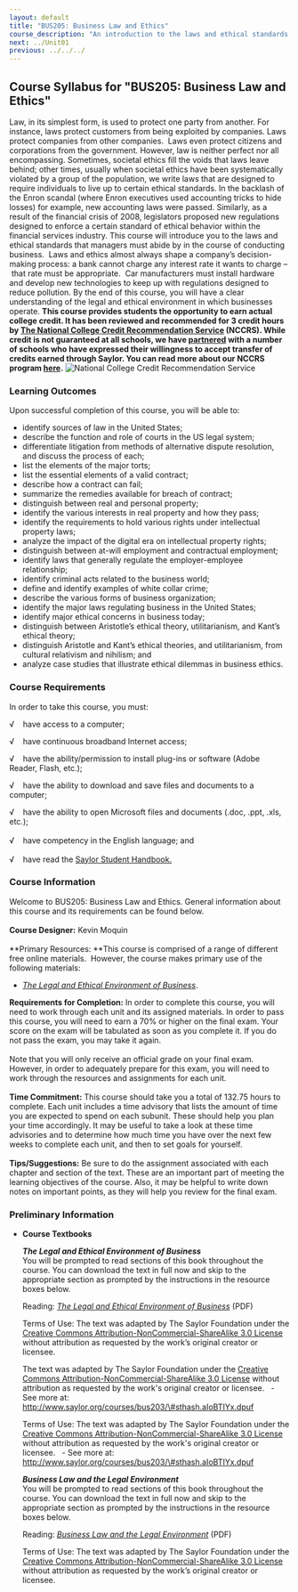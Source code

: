 ```yaml
---
layout: default
title: "BUS205: Business Law and Ethics"
course_description: "An introduction to the laws and ethical standards that managers must abide by while conducting business. This course explores the legal framework designed to protect both consumers and businesses, and outlines the legal and ethical environment in which businesses operate."
next: ../Unit01
previous: ../../../
---
```

Course Syllabus for "BUS205: Business Law and Ethics"
-----------------------------------------------------

Law, in its simplest form, is used to protect one party from another.
For instance, laws protect customers from being exploited by companies.
Laws protect companies from other companies.  Laws even protect citizens
and corporations from the government. However, law is neither perfect
nor all encompassing. Sometimes, societal ethics fill the voids that
laws leave behind; other times, usually when societal ethics have been
systematically violated by a group of the population, we write laws that
are designed to require individuals to live up to certain ethical
standards. In the backlash of the Enron scandal (where Enron executives
used accounting tricks to hide losses) for example, new accounting laws
were passed. Similarly, as a result of the financial crisis of 2008,
legislators proposed new regulations designed to enforce a certain
standard of ethical behavior within the financial services industry.
This course will introduce you to the laws and ethical standards that
managers must abide by in the course of conducting business.  Laws and
ethics almost always shape a company’s decision-making process: a bank
cannot charge any interest rate it wants to charge – that rate must be
appropriate.  Car manufacturers must install hardware and develop new
technologies to keep up with regulations designed to reduce pollution.
By the end of this course, you will have a clear understanding of the
legal and ethical environment in which businesses operate. **This course
provides students the opportunity to earn actual college credit. It has
been reviewed and recommended for 3 credit hours by [The National
College Credit Recommendation Service](http://www.nationalccrs.org/)
(NCCRS). While credit is not guaranteed at all schools, we have
[partnered](http://www.saylor.org/partner-schools/) with a number of
schools who have expressed their willingness to accept transfer of
credits earned through Saylor. You can read more about our NCCRS program
[here](http://www.saylor.org/student-credit-pathways/nccrs/).**
![National College Credit Recommendation
Service](http://www.saylor.org/site/wp-content/uploads/2012/12/NCCRS_Logo.png "National College Credit Recommendation Service")

### Learning Outcomes

Upon successful completion of this course, you will be able to:  

-   <span dir="LTR">identify sources of law in the United States;</span>
-   <span dir="LTR">describe the function and role of courts in the US
    legal system;</span>
-   <span dir="LTR">differentiate litigation from methods of alternative
    dispute resolution, and discuss the process of each;</span>
-   <span dir="LTR">list the elements of the major torts;</span>
-   <span dir="LTR">list the essential elements of a valid
    contract;</span>
-   <span dir="LTR">describe how a contract can fail;</span>
-   <span dir="LTR">summarize the remedies available for breach of
    contract;</span>
-   <span dir="LTR">distinguish between real and personal
    property;</span>
-   <span dir="LTR">identify the various interests in real property and
    how they pass;</span>
-   <span dir="LTR">identify the requirements to hold various rights
    under intellectual property laws;</span>
-   <span dir="LTR">analyze the impact of the digital era on
    intellectual property rights;</span>
-   <span dir="LTR">distinguish between at-will employment and
    contractual employment;</span>
-   <span dir="LTR">identify laws that generally regulate the
    employer-employee relationship;</span>
-   <span dir="LTR">identify criminal acts related to the business
    world;</span>
-   <span dir="LTR">define and identify examples of white collar
    crime;</span>
-   <span dir="LTR">describe the various forms of business
    organization; </span>
-   <span dir="LTR">identify the major laws regulating business in the
    United States;</span>
-   <span dir="LTR">identify major ethical concerns in business
    today;</span>
-   distinguish between Aristotle’s ethical theory, utilitarianism, and
    Kant’s ethical theory;
-   distinguish Aristotle and Kant’s ethical theories, and
    utilitarianism, from cultural relativism and nihilism; and
-   analyze case studies that illustrate ethical dilemmas in business
    ethics.

### Course Requirements

In order to take this course, you must:  
  
 <span dir="LTR">√    have access to a computer;</span>  
  
 <span dir="LTR">√    have continuous broadband Internet
access;</span>  
  
 <span dir="LTR">√    have the ability/permission to install plug-ins or
software (Adobe Reader, Flash, etc.);</span>  
  
 <span dir="LTR">√    have the ability to download and save files and
documents to a computer;</span>  
  
 <span dir="LTR">√    have the ability to open Microsoft files and
documents (.doc, .ppt, .xls, etc.);</span>  
    
 √    have competency in the English language; and  
    
 √    have read the [Saylor Student
Handbook.](http://www.saylor.org/site/wp-content/uploads/2012/05/Saylor-StudentHandbook.pdf)

### Course Information

Welcome to BUS205: Business Law and Ethics. General information about
this course and its requirements can be found below.  
    
 **Course Designer:** Kevin Moquin  
    
 **Primary Resources: **This course is comprised of a range of different
free online materials.  However, the course makes primary use of the
following materials:  

-   [*The Legal and Ethical Environment of
    Business*](http://www.saylor.org/site/textbooks/The%20Legal%20and%20Ethical%20Environment%20of%20Business.pdf).

**Requirements for Completion:** In order to complete this course, you
will need to work through each unit and its assigned materials. In order
to pass this course, you will need to earn a 70% or higher on the final
exam. Your score on the exam will be tabulated as soon as you complete
it. If you do not pass the exam, you may take it again.  
    
 Note that you will only receive an official grade on your final exam.
However, in order to adequately prepare for this exam, you will need to
work through the resources and assignments for each unit.  
     
 **Time Commitment:** This course should take you a total of
132.75 hours to complete. Each unit includes a time advisory that lists
the amount of time you are expected to spend on each subunit. These
should help you plan your time accordingly. It may be useful to take a
look at these time advisories and to determine how much time you have
over the next few weeks to complete each unit, and then to set goals for
yourself.  
    
 **Tips/Suggestions:** Be sure to do the assignment associated with each
chapter and section of the text. These are an important part of meeting
the learning objectives of the course. Also, it may be helpful to write
down notes on important points, as they will help you review for the
final exam.

### Preliminary Information

-   **Course Textbooks**

    ***The Legal and Ethical Environment of Business***  
     You will be prompted to read sections of this book throughout the
    course. You can download the text in full now and skip to the
    appropriate section as prompted by the instructions in the resource
    boxes below.  
      
     Reading: *[The Legal and Ethical Environment of
    Business](http://www.saylor.org/site/textbooks/The%20Legal%20and%20Ethical%20Environment%20of%20Business.pdf)* (PDF)  
      
     <span id="55984_unit_description">Terms of Use: The text was
    adapted by The Saylor Foundation under the [Creative Commons
    Attribution-NonCommercial-ShareAlike 3.0
    License](http://creativecommons.org/licenses/by-nc-sa/3.0/) without
    attribution as requested by the work’s original creator or
    licensee.  </span>  

    The text was adapted by The Saylor Foundation under the [Creative
    Commons Attribution-NonCommercial-ShareAlike 3.0
    License](http://creativecommons.org/licenses/by-nc-sa/3.0/) without
    attribution as requested by the work's original creator or
    licensee.   - See more at:
    http://www.saylor.org/courses/bus203/\#sthash.aIoBTIYx.dpuf

    Terms of Use: The text was adapted by The Saylor Foundation under
    the [Creative Commons Attribution-NonCommercial-ShareAlike 3.0
    License](http://creativecommons.org/licenses/by-nc-sa/3.0/) without
    attribution as requested by the work's original creator or
    licensee.   - See more at:
    http://www.saylor.org/courses/bus203/\#sthash.aIoBTIYx.dpuf

      
     ***Business Law and the Legal Environment***  
     You will be prompted to read sections of this book throughout the
    course. You can download the text in full now and skip to the
    appropriate section as prompted by the instructions in the resource
    boxes below.  
      
     Reading: *[Business Law and the Legal
    Environment](http://www.saylor.org/site/textbooks/Business%20Law%20and%20the%20Legal%20Environment.pdf)* (PDF)  
      
     <span id="49947_unit_description"><span
    id="55984_unit_description">Terms of Use: The text was adapted by
    The Saylor Foundation under the [Creative Commons
    Attribution-NonCommercial-ShareAlike 3.0
    License](http://creativecommons.org/licenses/by-nc-sa/3.0/) without
    attribution as requested by the work’s original creator or
    licensee.  </span></span>


